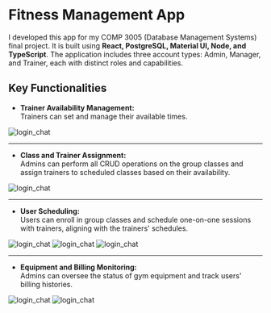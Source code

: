 # Fitness Management App

I developed this app for my COMP 3005 (Database Management Systems) final project. It is built using **React, PostgreSQL, Material UI, Node, and TypeScript**. The application includes three account types: Admin, Manager, and Trainer, each with distinct roles and capabilities.

## Key Functionalities

- **Trainer Availability Management:**  
  Trainers can set and manage their available times.

<img alt="login_chat" src="https://github.com/user-attachments/assets/0533901d-598b-4ffc-93b3-2bc26587c49a">

---

- **Class and Trainer Assignment:**  
 Admins can perform all CRUD operations on the group classes and assign trainers to scheduled classes based on their availability.

<img alt="login_chat" src="https://github.com/user-attachments/assets/5a55c27f-c30a-4252-8035-091234731369">

---
- **User Scheduling:**  
  Users can enroll in group classes and schedule one-on-one sessions with trainers, aligning with the trainers' schedules.

<img alt="login_chat" src="https://github.com/user-attachments/assets/f300c06e-1fe7-4e61-8108-bbe8d0aaa824">
<img alt="login_chat" src="https://github.com/user-attachments/assets/f2634dea-593f-43c8-98ae-78daeab9ed4b">
<img alt="login_chat" src="https://github.com/user-attachments/assets/2f6eaf20-a2a5-4d64-8fcc-51d8bc8d8c70">

---

- **Equipment and Billing Monitoring:**  
  Admins can oversee the status of gym equipment and track users' billing histories.

<img alt="login_chat" src="https://github.com/user-attachments/assets/6cbc9919-0e7c-4b07-bab2-37d107c8b644">
<img alt="login_chat" src="https://github.com/user-attachments/assets/00b49c8e-d3d0-4d5f-962d-d89793878418">
